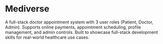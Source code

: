 # Mediverse
A full-stack doctor appointment system with 3 user roles (Patient, Doctor, Admin). Supports online payments, appointment scheduling, profile management, and admin controls. Built to showcase full-stack development skills for real-world healthcare use cases.
